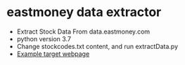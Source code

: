 # eastmoney data extractor
- Extract Stock Data From data.eastmoney.com
- python version 3.7
- Change stockcodes.txt content, and run extractData.py
- [Example target webpage](http://data.eastmoney.com/gpzy/detail/000078.html)
